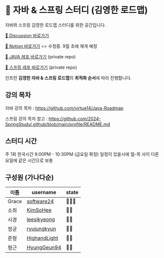 
# 🌱 자바 & 스프링 스터디 (김영한 로드맵) 


자바와 스프링 김영한 로드맵 스터디를 위한 공간입니다. 


[📒 Discussion 바로가기](https://github.com/orgs/JAVA-SPRING-STUDY-GROUP/discussions)

[📒 Notion 바로가기](https://www.notion.so/Update-9-00-11-00-265e7ecf764a805d9001d0a54704da3a#265e7ecf764a81458fd6c1a1a0e88c1c) => 수정중. 9월 초에 재개 예정

[📒 JAVA 레포 바로가기](https://github.com/JAVA-SPRING-STUDY-GROUP/java) (private repo)

[📒 스프링 레포 바로가기](https://github.com/JAVA-SPRING-STUDY-GROUP/spring) (private repo)



인프런 **김영한 자바 & 스프링 로드맵**의 **최적화 순서**에 따라 진행합니다.  




## 강의 목차

자바 강의 목차 : https://github.com/virtue14/Java-Roadmap


스프링 강의 목차 참고 : https://github.com/2024-SpringStudy/.github/blob/main/profile/README.md




## 스터디 시간 

  주 1회  한국시간 9:00PM - 10:30PM  (금요일 확정) 
  일정이 있을시에 월-목 사이 다른 요일에 같은 시간으로 보충 




## 구성원 (가나다순)

| 이름 | username | state |
| --- | --- | --- |
| Grace | [software24](https://github.com/swdevelop24) |   👨‍💻👑  |
| 소희 | [KimSoHee](https://github.com/BillionDollarSohee) | 👨‍💻  |
| 시경 | [leesikyeong](https://github.com/leesikyeong) | 👨‍💻  |
| 정균 | [ryujungkyun](https://github.com/ryujungkyun)  |  👨‍💻  |
| 준형 | [HighandLight](https://github.com/HighandLight) | 👨‍💻  |
| 형근 | [HyungGeun94](https://github.com/HyungGeun94) | 👨‍💻  |


